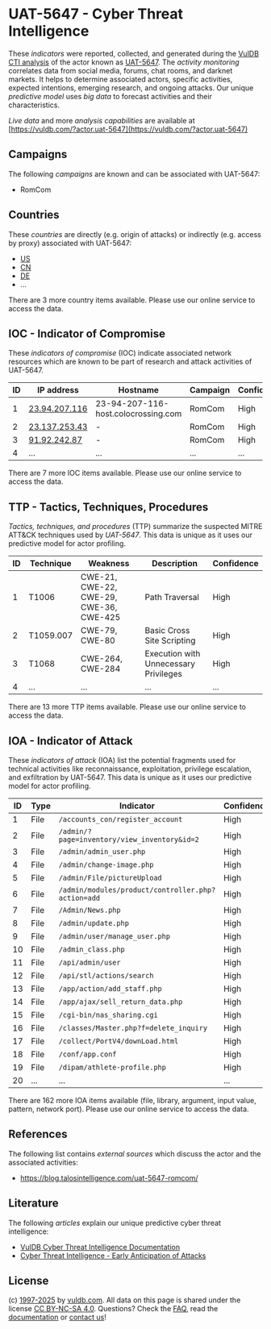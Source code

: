 # UAT-5647 - Cyber Threat Intelligence

These _indicators_ were reported, collected, and generated during the [VulDB CTI analysis](https://vuldb.com/?kb.cti) of the actor known as [UAT-5647](https://vuldb.com/?actor.uat-5647). The _activity monitoring_ correlates data from social media, forums, chat rooms, and darknet markets. It helps to determine associated actors, specific activities, expected intentions, emerging research, and ongoing attacks. Our unique _predictive model_ uses _big data_ to forecast activities and their characteristics.

_Live data_ and more _analysis capabilities_ are available at [https://vuldb.com/?actor.uat-5647](https://vuldb.com/?actor.uat-5647)

## Campaigns

The following _campaigns_ are known and can be associated with UAT-5647:

* RomCom

## Countries

These _countries_ are directly (e.g. origin of attacks) or indirectly (e.g. access by proxy) associated with UAT-5647:

* [US](https://vuldb.com/?country.us)
* [CN](https://vuldb.com/?country.cn)
* [DE](https://vuldb.com/?country.de)
* ...

There are 3 more country items available. Please use our online service to access the data.

## IOC - Indicator of Compromise

These _indicators of compromise_ (IOC) indicate associated network resources which are known to be part of research and attack activities of UAT-5647.

ID | IP address | Hostname | Campaign | Confidence
-- | ---------- | -------- | -------- | ----------
1 | [23.94.207.116](https://vuldb.com/?ip.23.94.207.116) | 23-94-207-116-host.colocrossing.com | RomCom | High
2 | [23.137.253.43](https://vuldb.com/?ip.23.137.253.43) | - | RomCom | High
3 | [91.92.242.87](https://vuldb.com/?ip.91.92.242.87) | - | RomCom | High
4 | ... | ... | ... | ...

There are 7 more IOC items available. Please use our online service to access the data.

## TTP - Tactics, Techniques, Procedures

_Tactics, techniques, and procedures_ (TTP) summarize the suspected MITRE ATT&CK techniques used by _UAT-5647_. This data is unique as it uses our predictive model for actor profiling.

ID | Technique | Weakness | Description | Confidence
-- | --------- | -------- | ----------- | ----------
1 | T1006 | CWE-21, CWE-22, CWE-29, CWE-36, CWE-425 | Path Traversal | High
2 | T1059.007 | CWE-79, CWE-80 | Basic Cross Site Scripting | High
3 | T1068 | CWE-264, CWE-284 | Execution with Unnecessary Privileges | High
4 | ... | ... | ... | ...

There are 13 more TTP items available. Please use our online service to access the data.

## IOA - Indicator of Attack

These _indicators of attack_ (IOA) list the potential fragments used for technical activities like reconnaissance, exploitation, privilege escalation, and exfiltration by UAT-5647. This data is unique as it uses our predictive model for actor profiling.

ID | Type | Indicator | Confidence
-- | ---- | --------- | ----------
1 | File | `/accounts_con/register_account` | High
2 | File | `/admin/?page=inventory/view_inventory&id=2` | High
3 | File | `/admin/admin_user.php` | High
4 | File | `/admin/change-image.php` | High
5 | File | `/admin/File/pictureUpload` | High
6 | File | `/admin/modules/product/controller.php?action=add` | High
7 | File | `/Admin/News.php` | High
8 | File | `/admin/update.php` | High
9 | File | `/admin/user/manage_user.php` | High
10 | File | `/admin_class.php` | High
11 | File | `/api/admin/user` | High
12 | File | `/api/stl/actions/search` | High
13 | File | `/app/action/add_staff.php` | High
14 | File | `/app/ajax/sell_return_data.php` | High
15 | File | `/cgi-bin/nas_sharing.cgi` | High
16 | File | `/classes/Master.php?f=delete_inquiry` | High
17 | File | `/collect/PortV4/downLoad.html` | High
18 | File | `/conf/app.conf` | High
19 | File | `/dipam/athlete-profile.php` | High
20 | ... | ... | ...

There are 162 more IOA items available (file, library, argument, input value, pattern, network port). Please use our online service to access the data.

## References

The following list contains _external sources_ which discuss the actor and the associated activities:

* https://blog.talosintelligence.com/uat-5647-romcom/

## Literature

The following _articles_ explain our unique predictive cyber threat intelligence:

* [VulDB Cyber Threat Intelligence Documentation](https://vuldb.com/?kb.cti)
* [Cyber Threat Intelligence - Early Anticipation of Attacks](https://www.scip.ch/en/?labs.20201022)

## License

(c) [1997-2025](https://vuldb.com/?kb.changelog) by [vuldb.com](https://vuldb.com/?kb.about). All data on this page is shared under the license [CC BY-NC-SA 4.0](https://creativecommons.org/licenses/by-nc-sa/4.0/). Questions? Check the [FAQ](https://vuldb.com/?kb.faq), read the [documentation](https://vuldb.com/?kb) or [contact us](https://vuldb.com/?contact)!
